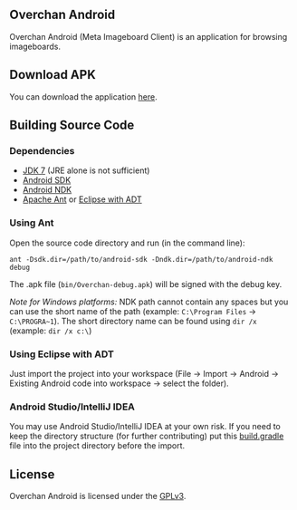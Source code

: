 ## Overchan Android

Overchan Android (Meta Imageboard Client) is an application for browsing imageboards.

## Download APK

You can download the application [here](https://github.com/miku-nyan/Overchan-Android/releases).

## Building Source Code

### Dependencies

* [JDK 7](http://www.oracle.com/technetwork/java/javase/downloads/index.html) (JRE alone is not sufficient)
* [Android SDK](https://developer.android.com/sdk/index.html#Other)
* [Android NDK](https://developer.android.com/tools/sdk/ndk/index.html#Downloads)
* [Apache Ant](http://ant.apache.org/bindownload.cgi) or [Eclipse with ADT](http://developer.android.com/sdk/installing/installing-adt.html)

### Using Ant

Open the source code directory and run (in the command line):

`ant -Dsdk.dir=/path/to/android-sdk -Dndk.dir=/path/to/android-ndk debug`

The .apk file (`bin/Overchan-debug.apk`) will be signed with the debug key.

*Note for Windows platforms:*
NDK path cannot contain any spaces but you can use the short name of the path (example: `C:\Program Files` → `C:\PROGRA~1`). The short directory name can be found using `dir /x` (example: `dir /x c:\`)

### Using Eclipse with ADT

Just import the project into your workspace (File → Import → Android → Existing Android code into workspace → select the folder).

### Android Studio/IntelliJ IDEA

You may use Android Studio/IntelliJ IDEA at your own risk. If you need to keep the directory structure (for further contributing) put this [build.gradle](https://yadi.sk/d/QxOq3anxg94NJ) file into the project directory before the import.

## License

Overchan Android is licensed under the [GPLv3](http://www.gnu.org/licenses/gpl-3.0.txt).
